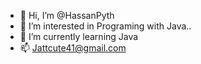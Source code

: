 - 👋 Hi, I’m @HassanPyth
- 👀 I’m interested in Programing with Java..
- 🌱 I’m currently learning Java
- 📫 Jattcute41@gmail.com

<!---
HassanPyth/HassanPyth is a ✨ special ✨ repository because its `README.md` (this file) appears on your GitHub profile.
You can click the Preview link to take a look at your changes.
--->
